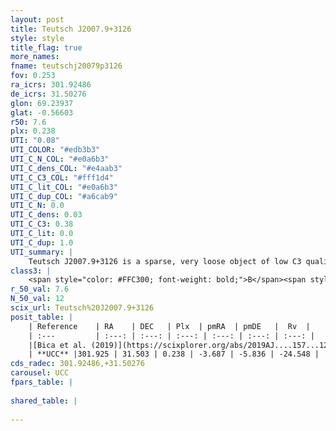 ```yaml
---
layout: post
title: Teutsch J2007.9+3126
style: style
title_flag: true
more_names: 
fname: teutschj20079p3126
fov: 0.253
ra_icrs: 301.92486
de_icrs: 31.50276
glon: 69.23937
glat: -0.56603
r50: 7.6
plx: 0.238
UTI: "0.08"
UTI_COLOR: "#edb3b3"
UTI_C_N_COL: "#e0a6b3"
UTI_C_dens_COL: "#e4aab3"
UTI_C_C3_COL: "#fff1d4"
UTI_C_lit_COL: "#e0a6b3"
UTI_C_dup_COL: "#a6cab9"
UTI_C_N: 0.0
UTI_C_dens: 0.03
UTI_C_C3: 0.38
UTI_C_lit: 0.0
UTI_C_dup: 1.0
UTI_summary: |
    Teutsch J2007.9+3126 is a sparse, very loose object of low C3 quality. It is rarely studied in the literature, with no articles listed in the last 6 years.<br><br><span style="color: #99180f; font-weight: bold;">Warning: </span>contains less than 25 stars with <i>P>0.5</i> estimated.
class3: |
    <span style="color: #FFC300; font-weight: bold;">B</span><span style="color: red; font-weight: bold;">C</span>
r_50_val: 7.6
N_50_val: 12
scix_url: Teutsch%20J2007.9+3126
posit_table: |
    | Reference    | RA    | DEC   | Plx  | pmRA  | pmDE   |  Rv  |
    | :---         | :---: | :---: | :---: | :---: | :---: | :---: |
    |[Bica et al. (2019)](https://scixplorer.org/abs/2019AJ....157...12B) | 301.994 | 31.446 | -- | -- | -- | -- |
    | **UCC** |301.925 | 31.503 | 0.238 | -3.687 | -5.836 | -24.548 | 
cds_radec: 301.92486,+31.50276
carousel: UCC
fpars_table: |
    
shared_table: |
    
---
```

